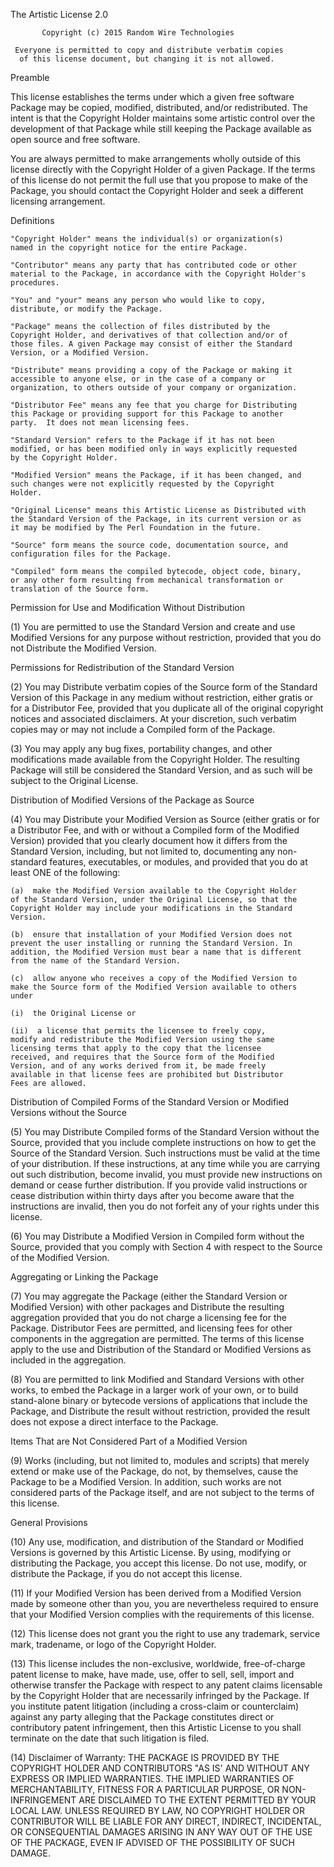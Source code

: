 The Artistic License 2.0

           Copyright (c) 2015 Random Wire Technologies

     Everyone is permitted to copy and distribute verbatim copies
      of this license document, but changing it is not allowed.

Preamble

This license establishes the terms under which a given free software
Package may be copied, modified, distributed, and/or redistributed.
The intent is that the Copyright Holder maintains some artistic
control over the development of that Package while still keeping the
Package available as open source and free software.

You are always permitted to make arrangements wholly outside of this
license directly with the Copyright Holder of a given Package.  If the
terms of this license do not permit the full use that you propose to
make of the Package, you should contact the Copyright Holder and seek
a different licensing arrangement.

Definitions

    "Copyright Holder" means the individual(s) or organization(s)
    named in the copyright notice for the entire Package.

    "Contributor" means any party that has contributed code or other
    material to the Package, in accordance with the Copyright Holder's
    procedures.

    "You" and "your" means any person who would like to copy,
    distribute, or modify the Package.

    "Package" means the collection of files distributed by the
    Copyright Holder, and derivatives of that collection and/or of
    those files. A given Package may consist of either the Standard
    Version, or a Modified Version.

    "Distribute" means providing a copy of the Package or making it
    accessible to anyone else, or in the case of a company or
    organization, to others outside of your company or organization.

    "Distributor Fee" means any fee that you charge for Distributing
    this Package or providing support for this Package to another
    party.  It does not mean licensing fees.

    "Standard Version" refers to the Package if it has not been
    modified, or has been modified only in ways explicitly requested
    by the Copyright Holder.

    "Modified Version" means the Package, if it has been changed, and
    such changes were not explicitly requested by the Copyright
    Holder.

    "Original License" means this Artistic License as Distributed with
    the Standard Version of the Package, in its current version or as
    it may be modified by The Perl Foundation in the future.

    "Source" form means the source code, documentation source, and
    configuration files for the Package.

    "Compiled" form means the compiled bytecode, object code, binary,
    or any other form resulting from mechanical transformation or
    translation of the Source form.


Permission for Use and Modification Without Distribution

(1)  You are permitted to use the Standard Version and create and use
Modified Versions for any purpose without restriction, provided that
you do not Distribute the Modified Version.


Permissions for Redistribution of the Standard Version

(2)  You may Distribute verbatim copies of the Source form of the
Standard Version of this Package in any medium without restriction,
either gratis or for a Distributor Fee, provided that you duplicate
all of the original copyright notices and associated disclaimers.  At
your discretion, such verbatim copies may or may not include a
Compiled form of the Package.

(3)  You may apply any bug fixes, portability changes, and other
modifications made available from the Copyright Holder.  The resulting
Package will still be considered the Standard Version, and as such
will be subject to the Original License.


Distribution of Modified Versions of the Package as Source

(4)  You may Distribute your Modified Version as Source (either gratis
or for a Distributor Fee, and with or without a Compiled form of the
Modified Version) provided that you clearly document how it differs
from the Standard Version, including, but not limited to, documenting
any non-standard features, executables, or modules, and provided that
you do at least ONE of the following:

    (a)  make the Modified Version available to the Copyright Holder
    of the Standard Version, under the Original License, so that the
    Copyright Holder may include your modifications in the Standard
    Version.

    (b)  ensure that installation of your Modified Version does not
    prevent the user installing or running the Standard Version. In
    addition, the Modified Version must bear a name that is different
    from the name of the Standard Version.

    (c)  allow anyone who receives a copy of the Modified Version to
    make the Source form of the Modified Version available to others
    under

    (i)  the Original License or

    (ii)  a license that permits the licensee to freely copy,
    modify and redistribute the Modified Version using the same
    licensing terms that apply to the copy that the licensee
    received, and requires that the Source form of the Modified
    Version, and of any works derived from it, be made freely
    available in that license fees are prohibited but Distributor
    Fees are allowed.


Distribution of Compiled Forms of the Standard Version
or Modified Versions without the Source

(5)  You may Distribute Compiled forms of the Standard Version without
the Source, provided that you include complete instructions on how to
get the Source of the Standard Version.  Such instructions must be
valid at the time of your distribution.  If these instructions, at any
time while you are carrying out such distribution, become invalid, you
must provide new instructions on demand or cease further distribution.
If you provide valid instructions or cease distribution within thirty
days after you become aware that the instructions are invalid, then
you do not forfeit any of your rights under this license.

(6)  You may Distribute a Modified Version in Compiled form without
the Source, provided that you comply with Section 4 with respect to
the Source of the Modified Version.


Aggregating or Linking the Package

(7)  You may aggregate the Package (either the Standard Version or
Modified Version) with other packages and Distribute the resulting
aggregation provided that you do not charge a licensing fee for the
Package.  Distributor Fees are permitted, and licensing fees for other
components in the aggregation are permitted. The terms of this license
apply to the use and Distribution of the Standard or Modified Versions
as included in the aggregation.

(8) You are permitted to link Modified and Standard Versions with
other works, to embed the Package in a larger work of your own, or to
build stand-alone binary or bytecode versions of applications that
include the Package, and Distribute the result without restriction,
provided the result does not expose a direct interface to the Package.


Items That are Not Considered Part of a Modified Version

(9) Works (including, but not limited to, modules and scripts) that
merely extend or make use of the Package, do not, by themselves, cause
the Package to be a Modified Version.  In addition, such works are not
considered parts of the Package itself, and are not subject to the
terms of this license.


General Provisions

(10)  Any use, modification, and distribution of the Standard or
Modified Versions is governed by this Artistic License. By using,
modifying or distributing the Package, you accept this license. Do not
use, modify, or distribute the Package, if you do not accept this
license.

(11)  If your Modified Version has been derived from a Modified
Version made by someone other than you, you are nevertheless required
to ensure that your Modified Version complies with the requirements of
this license.

(12)  This license does not grant you the right to use any trademark,
service mark, tradename, or logo of the Copyright Holder.

(13)  This license includes the non-exclusive, worldwide,
free-of-charge patent license to make, have made, use, offer to sell,
sell, import and otherwise transfer the Package with respect to any
patent claims licensable by the Copyright Holder that are necessarily
infringed by the Package. If you institute patent litigation
(including a cross-claim or counterclaim) against any party alleging
that the Package constitutes direct or contributory patent
infringement, then this Artistic License to you shall terminate on the
date that such litigation is filed.

(14)  Disclaimer of Warranty:
THE PACKAGE IS PROVIDED BY THE COPYRIGHT HOLDER AND CONTRIBUTORS "AS
IS' AND WITHOUT ANY EXPRESS OR IMPLIED WARRANTIES. THE IMPLIED
WARRANTIES OF MERCHANTABILITY, FITNESS FOR A PARTICULAR PURPOSE, OR
NON-INFRINGEMENT ARE DISCLAIMED TO THE EXTENT PERMITTED BY YOUR LOCAL
LAW. UNLESS REQUIRED BY LAW, NO COPYRIGHT HOLDER OR CONTRIBUTOR WILL
BE LIABLE FOR ANY DIRECT, INDIRECT, INCIDENTAL, OR CONSEQUENTIAL
DAMAGES ARISING IN ANY WAY OUT OF THE USE OF THE PACKAGE, EVEN IF
ADVISED OF THE POSSIBILITY OF SUCH DAMAGE.
